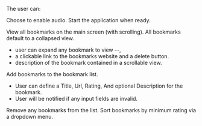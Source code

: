 The user can:

Choose to enable audio.
Start the application when ready.

View all bookmarks on the main screen (with scrolling). All bookmarks default to a collapsed view.
  - user can expand any bookmark to view --, 
  - a clickable link to the bookmarks website and a delete button.
  - description of the bookmark contained in a scrollable view.

Add bookmarks to the bookmark list.
  - User can define a Title, Url, Rating, And optional Description for the bookmark. 
  - User will be notified if any input fields are invalid.
  
Remove any bookmarks from the list.
Sort bookmarks by minimum rating via a dropdown menu.
